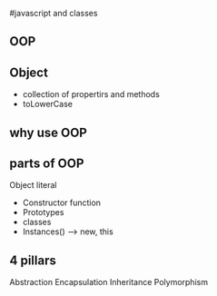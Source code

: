#javascript and classes

## OOP

## Object
- collection of propertirs and methods
- toLowerCase

## why use OOP

## parts of OOP
Object literal

- Constructor function
- Prototypes
- classes
- Instances() --> new, this

## 4 pillars
Abstraction
Encapsulation
Inheritance
Polymorphism


